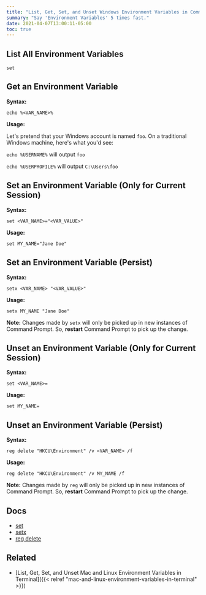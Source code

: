 ```yaml
---
title: "List, Get, Set, and Unset Windows Environment Variables in Command Prompt"
summary: "Say 'Environment Variables' 5 times fast."
date: 2021-04-07T13:00:11-05:00
toc: true
---
```


## List All Environment Variables

```
set
```

## Get an Environment Variable

**Syntax:**

```
echo %<VAR_NAME>%
```

**Usage:**

Let's pretend that your Windows account is named `foo`. On a traditional Windows machine, here's what you'd see:

`echo %USERNAME%` will output `foo`

`echo %USERPROFILE%` will output `C:\Users\foo`

## Set an Environment Variable (Only for Current Session)

**Syntax:**

```
set <VAR_NAME>="<VAR_VALUE>"
```

**Usage:**

```
set MY_NAME="Jane Doe"
```

## Set an Environment Variable (Persist)

**Syntax:**

```
setx <VAR_NAME> "<VAR_VALUE>"
```

**Usage:**

```
setx MY_NAME "Jane Doe"
```

**Note:** Changes made by `setx` will only be picked up in new instances of Command Prompt. So, **restart** Command Prompt to pick up the change.

## Unset an Environment Variable (Only for Current Session)

**Syntax:**

```
set <VAR_NAME>=
```

**Usage:**

```
set MY_NAME=
```

## Unset an Environment Variable (Persist)

**Syntax:**

```
reg delete "HKCU\Environment" /v <VAR_NAME> /f
```

**Usage:**

```
reg delete "HKCU\Environment" /v MY_NAME /f
```

**Note:** Changes made by `reg` will only be picked up in new instances of Command Prompt. So, **restart** Command Prompt to pick up the change.

## Docs

- [set](https://docs.microsoft.com/en-us/windows-server/administration/windows-commands/set_1)
- [setx](https://docs.microsoft.com/en-us/windows-server/administration/windows-commands/setx)
- [reg delete](https://docs.microsoft.com/en-us/windows-server/administration/windows-commands/reg-delete)

## Related

- [List, Get, Set, and Unset Mac and Linux Environment Variables in Terminal]({{< relref "mac-and-linux-environment-variables-in-terminal" >}})
